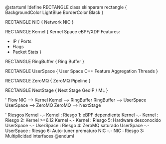 @startuml
!define RECTANGLE class
skinparam rectangle {
BackgroundColor LightBlue
BorderColor Black
}

RECTANGLE NIC {
Network NIC
}

RECTANGLE Kernel {
Kernel Space
eBPF/XDP
Features:
- IP / Ports
- Flags
- Packet Stats
  }

RECTANGLE RingBuffer {
Ring Buffer
}

RECTANGLE UserSpace {
User Space
C++ Feature Aggregation
Threads
}

RECTANGLE ZeroMQ {
ZeroMQ Pipeline
}

RECTANGLE NextStage {
Next Stage
GeoIP / ML
}

' Flow
NIC --> Kernel
Kernel --> RingBuffer
RingBuffer --> UserSpace
UserSpace --> ZeroMQ
ZeroMQ --> NextStage

' Riesgos
Kernel -.- Kernel : Riesgo 1: eBPF dependiente
Kernel -.- Kernel : Riesgo 2: Kernel >=6.12
Kernel -.- Kernel : Riesgo 5: Hardware desconocido
UserSpace -.- UserSpace : Riesgo 4: ZeroMQ saturado
UserSpace -.- UserSpace : Riesgo 6: Auto-tuner prematuro
NIC -.- NIC : Riesgo 3: Multiplicidad interfaces
@enduml
